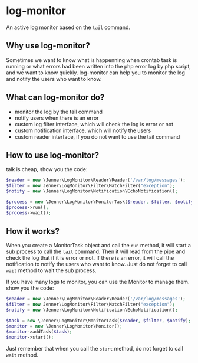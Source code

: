log-monitor
===============
An active log monitor based on the `tail` command.

Why use log-monitor?
-----------------
Sometimes we want to know what is happenning when crontab task is running or 
what errors had been written into the php error log by php script, and we want
to know quickly.
log-monitor can help you to monitor the log and notify the users who want to know.

What can log-monitor do?
--------------------
+ monitor the log by the tail command
+ notify users when there is an error
+ custom log filter interface, which will check the log is error or not
+ custom notification interface, which will notify the users
+ custom reader interface, if you do not want to use the tail command

How to use log-monitor?
-----------------------
talk is cheap, show you the code:
```php
$reader = new \Jenner\LogMonitor\Reader\Reader('/var/log/messages');
$filter = new Jenner\LogMonitor\Filter\MatchFilter("exception");
$notify = new \Jenner\LogMonitor\Notification\EchoNotification();

$process = new \Jenner\LogMonitor\MonitorTask($reader, $filter, $notify);
$process->run();
$process->wait();
```

How it works?
----------------------
When you create a MonitorTask object and call the `run` method, 
it will start a sub process to call the `tail` command. Then it will 
read from the pipe and check the log that if it is error or not. If there is an
error, it will call the notification to notify the users who want to know.
Just do not forget to call `wait` method to wait the sub process.

If you have many logs to monitor, you can use the Monitor to manage them.
show you the code:
```php
$reader = new \Jenner\LogMonitor\Reader\Reader('/var/log/messages');
$filter = new Jenner\LogMonitor\Filter\MatchFilter("exception");
$notify = new \Jenner\LogMonitor\Notification\EchoNotification();

$task = new \Jenner\LogMonitor\MonitorTask($reader, $filter, $notify);
$monitor = new \Jenner\LogMonitor\Monitor();
$monitor->addTask($task);
$monitor->start();
```

Just remember that when you call the `start` method, do not forget to call `wait` method.
